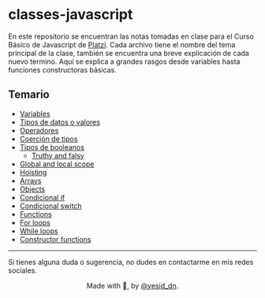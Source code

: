 # classes-javascript
En este repositorio se encuentran las notas tomadas en clase para el Curso Básico de Javascript de [Platzi](https://platzi.com). Cada archivo tiene el nombre del tema principal de la clase, también se encuentra una breve explicación de cada nuevo termino.
Aquí se explica a grandes rasgos desde variables hasta funciones constructoras básicas.

## Temario
- [Variables](./variables.js)
- [Tipos de datos o valores](./valores.js)
- [Operadores](./operadores.js)
- [Coerción de tipos](./coercion.js)
- [Tipos de booleanos](./truthy_falsy.js)
  - [Truthy and falsy](./true_false.js)
- [Global and local scope](./scope.js)
- [Hoisting](./hoisting.js)
- [Arrays](./arrays.js)
- [Objects](./objectos.js)
- [Condicional if](./if.js)
- [Condicional switch](./switch.js)
- [Functions](./funciones.js)
- [For loops](./for_loops.js)
- [While loops](./while_loops.js)
- [Constructor functions](./funtion_construct.js)

---
Si tienes alguna duda o sugerencia, no dudes en contactarme en mis redes sociales.

<center>

Made with 🧡, by [@yesid_dn](https://twitter.com/yesid_dn).

</center>